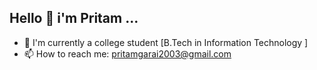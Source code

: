 ## Hello 👋 i'm Pritam ...

- 🌱 I'm currently a college student [B.Tech in Information Technology ]
- 📫 How to reach me: pritamgarai2003@gmail.com

